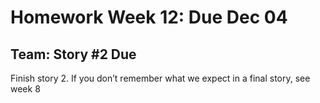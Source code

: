 # Homework Week 12: Due Dec 04

## Team: Story #2 Due


Finish story 2. If you don’t remember what we expect in a final story, see week 8
